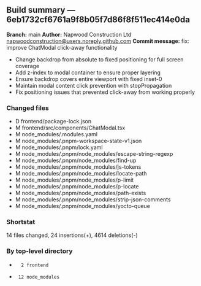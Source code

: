 ## Build summary — 6eb1732cf6761a9f8b05f7d86f8f511ec414e0da

**Branch:** main **Author:** Napwood Construction Ltd <napwoodconstruction@users.noreply.github.com>
**Commit message:** fix: improve ChatModal click-away functionality

- Change backdrop from absolute to fixed positioning for full screen coverage
- Add z-index to modal container to ensure proper layering
- Ensure backdrop covers entire viewport with fixed inset-0
- Maintain modal content click prevention with stopPropagation
- Fix positioning issues that prevented click-away from working properly

### Changed files

- D frontend/package-lock.json
- M frontend/src/components/ChatModal.tsx
- M node_modules/.modules.yaml
- M node_modules/.pnpm-workspace-state-v1.json
- M node_modules/.pnpm/lock.yaml
- M node_modules/.pnpm/node_modules/escape-string-regexp
- M node_modules/.pnpm/node_modules/find-up
- M node_modules/.pnpm/node_modules/js-tokens
- M node_modules/.pnpm/node_modules/locate-path
- M node_modules/.pnpm/node_modules/p-limit
- M node_modules/.pnpm/node_modules/p-locate
- M node_modules/.pnpm/node_modules/path-exists
- M node_modules/.pnpm/node_modules/strip-json-comments
- M node_modules/.pnpm/node_modules/yocto-queue

### Shortstat

14 files changed, 24 insertions(+), 4614 deletions(-)

### By top-level directory

-       2 frontend
-      12 node_modules
